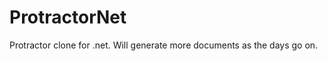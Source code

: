 ProtractorNet
=============

Protractor clone for  .net. Will generate more documents as the days go on.
